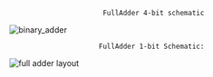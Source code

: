                            FullAdder 4-bit schematic


![binary_adder](https://github.com/imvietp/Verilog_modules/assets/125435826/2689d259-937e-449b-be27-7d752ba40aa3)




                          FullAdder 1-bit Schematic:


![full adder layout](https://github.com/imvietp/Verilog_modules/assets/125435826/58884351-e298-49b2-b7d7-70841b7ebd1f)
